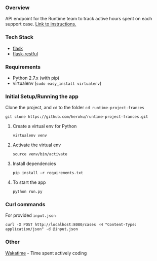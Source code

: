 ### Overview

API endpoint for the Runtime team to track active hours spent on each support case. [Link to instructions.](https://gist.github.com/jkvor/bfffcd67c08f211738626cc58dfbc3ac)

### Tech Stack

* [flask](http://flask.pocoo.org/)
* [flask-restful](https://flask-restful.readthedocs.io/en/0.3.5/index.html)

### Requirements

- Python 2.7.x (with pip)
- virtualenv (`sudo easy_install virtualenv`)

### Initial Setup/Running the app
Clone the project, and `cd` to the folder `cd runtime-project-frances`

```shell
git clone https://github.com/heroku/runtime-project-frances.git
```

1. Create a virtual env for Python 

    ```Shell
    virtualenv venv
    ```

2. Activate the virtual env

    ```Shell
    source venv/bin/activate
    ```

3. Install dependencies

    ```Shell
    pip install –r requirements.txt
    ```

4. To start the app

    ```shell
    python run.py
    ```

### Curl commands

For provided `input.json`

```shell
curl -X POST http://localhost:8080/cases -H "Content-Type: application/json" -d @input.json
```


### Other

[Wakatime](https://wakatime.com/@kawaiiru/projects/nolnmbxtji?start=2017-10-12&end=2017-10-18) - Time spent actively coding
